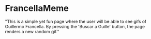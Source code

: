 # FrancellaMeme

"This is a simple yet fun page where the user will be able to see gifs of Guillermo Francella. By pressing the 'Buscar a Guille' button, the page renders a new random gif."